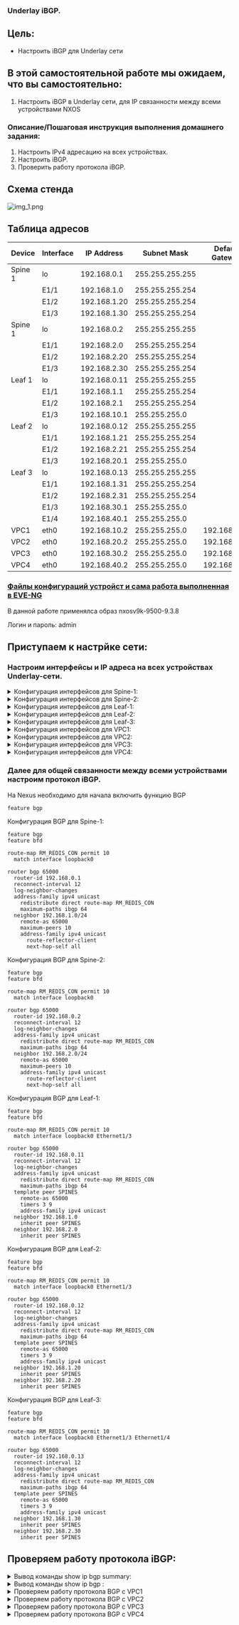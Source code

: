 ### Underlay iBGP.

## Цель:

- Настроить iBGP для Underlay сети


## В этой самостоятельной работе мы ожидаем, что вы самостоятельно:
  
1. Настроить iBGP в Underlay сети, для IP связанности между всеми устройствами NXOS


### Описание/Пошаговая инструкция выполнения домашнего задания:

1. Настроить IPv4 адресацию на всех устройствах.
2. Настроить iBGP.
3. Проверить работу протокола iBGP.  

## Схема стенда 
![img_1.png](img_1.PNG)


## Таблица адресов

| Device  | Interface | IP Address   | Subnet Mask     | Default Gateway |
|---------|-----------|--------------|-----------------|-----------------|
| Spine 1 | lo        | 192.168.0.1  | 255.255.255.255 |                 |
|         | E1/1      | 192.168.1.0  | 255.255.255.254 |                 |
|         | E1/2      | 192.168.1.20 | 255.255.255.254 |                 |
|         | E1/3      | 192.168.1.30 | 255.255.255.254 |                 |
| Spine 1 | lo        | 192.168.0.2  | 255.255.255.255 |                 |
|         | E1/1      | 192.168.2.0  | 255.255.255.254 |                 |
|         | E1/2      | 192.168.2.20 | 255.255.255.254 |                 |
|         | E1/3      | 192.168.2.30 | 255.255.255.254 |                 |
| Leaf 1  | lo        | 192.168.0.11 | 255.255.255.255 |                 |
|         | E1/1      | 192.168.1.1  | 255.255.255.254 |                 |
|         | E1/2      | 192.168.2.1  | 255.255.255.254 |                 |
|         | E1/3      | 192.168.10.1 | 255.255.255.0   |                 |
| Leaf 2  | lo        | 192.168.0.12 | 255.255.255.255 |                 |
|         | E1/1      | 192.168.1.21 | 255.255.255.254 |                 |
|         | E1/2      | 192.168.2.21 | 255.255.255.254 |                 |
|         | E1/3      | 192.168.20.1 | 255.255.255.0   |                 |
| Leaf 3  | lo        | 192.168.0.13 | 255.255.255.255 |                 |
|         | E1/1      | 192.168.1.31 | 255.255.255.254 |                 |
|         | E1/2      | 192.168.2.31 | 255.255.255.254 |                 |
|         | E1/3      | 192.168.30.1 | 255.255.255.0   |                 |
|         | E1/4      | 192.168.40.1 | 255.255.255.0   |                 |
| VPC1    | eth0      | 192.168.10.2 | 255.255.255.0   | 192.168.10.1    |
| VPC2    | eth0      | 192.168.20.2 | 255.255.255.0   | 192.168.20.1    |
| VPC3    | eth0      | 192.168.30.2 | 255.255.255.0   | 192.168.30.1    |
| VPC4    | eth0      | 192.168.40.2 | 255.255.255.0   | 192.168.40.1    |


### [Файлы конфигураций устройст и сама работа выполненная в EVE-NG ](https://github.com/niknav83/Data_center_network_design/tree/main/labs/lab04.2/configs)

В данной работе применялса образ nxosv9k-9500-9.3.8

Логин и пароль: admin 

## Приступаем к настрйке сети:

### Настроим интерфейсы и IP адреса на всех устройствах Underlay-сети.

<details>

<summary> Конфигурация интерфейсов для Spine-1: </summary>

```
interface Ethernet1/1
  mtu 9216
  medium p2p
  ip address 192.168.1.0/31
  no shutdown

interface Ethernet1/2
  mtu 9216
  medium p2p
  ip address 192.168.1.20/31
  no shutdown

interface Ethernet1/3
  mtu 9216
  medium p2p
  ip address 192.168.1.30/31
  no shutdown

interface loopback0
  ip address 192.168.0.1/32
```
</details>


<details>

<summary> Конфигурация интерфейсов для Spine-2: </summary>

```
interface Ethernet1/1
  mtu 9216
  medium p2p
  ip address 192.168.2.0/31
  no shutdown

interface Ethernet1/2
  mtu 9216
  medium p2p
  ip address 192.168.2.20/31
  no shutdown

interface Ethernet1/3
  mtu 9216
  medium p2p
  ip address 192.168.2.30/31
  no shutdown

interface loopback0
  ip address 192.168.0.2/32
```
</details>


<details>

<summary> Конфигурация интерфейсов для Leaf-1: </summary>

```
interface Ethernet1/1
  mtu 9216
  medium p2p
  ip address 192.168.1.1/31
  no shutdown

interface Ethernet1/2
  mtu 9216
  medium p2p
  ip address 192.168.2.1/31
  no shutdown

interface Ethernet1/3
  mtu 9216
  ip address 192.168.10.1/24
  no shutdown

interface loopback0
  ip address 192.168.0.11/32
```
</details>


<details>

<summary> Конфигурация интерфейсов для Leaf-2: </summary>

```
interface Ethernet1/1
  mtu 9216
  medium p2p
  ip address 192.168.1.21/31
  no shutdown

interface Ethernet1/2
  mtu 9216
  medium p2p
  ip address 192.168.2.21/31
  no shutdown

interface Ethernet1/3
  mtu 9216
  ip address 192.168.20.1/24
  no shutdown

interface loopback0
  ip address 192.168.0.12/32
```
</details>


<details>

<summary> Конфигурация интерфейсов для Leaf-3: </summary>

```
interface Ethernet1/1
  mtu 9216
  medium p2p
  ip address 192.168.1.31/31
  no shutdown

interface Ethernet1/2
  mtu 9216
  medium p2p
  ip address 192.168.2.31/31
  no shutdown

interface Ethernet1/3
  mtu 9216
  ip address 192.168.30.1/24
  no shutdown

interface Ethernet1/4
  mtu 9216
  ip address 192.168.40.1/24
  no shutdown

interface loopback0
  ip address 192.168.0.13/32
```
</details>


<details>
  
<summary> Конфигурация интерфейсов для VPC1: </summary>

```
ip 192.168.10.2 192.168.10.1 24
```
</details>

<details>
  
<summary> Конфигурация интерфейсов для VPC2: </summary>

```
ip 192.168.20.2 192.168.20.1 24
```
</details>
  
<details>
    
<summary> Конфигурация интерфейсов для VPC3: </summary>

```
ip 192.168.30.2 192.168.30.1 24
```
</details>

<details>
  
<summary> Конфигурация интерфейсов для VPC4: </summary>

```
ip 192.168.40.2 192.168.40.1 24
```
</details>


### Далее для общей связанности между всеми устройствами настроим протокол iBGP.

На Nexus необходимо для начала включить функцию BGP

```
feature bgp
```

Конфигурация BGP для Spine-1:

```
feature bgp
feature bfd

route-map RM_REDIS_CON permit 10
  match interface loopback0

router bgp 65000
  router-id 192.168.0.1
  reconnect-interval 12
  log-neighbor-changes
  address-family ipv4 unicast
    redistribute direct route-map RM_REDIS_CON
    maximum-paths ibgp 64
  neighbor 192.168.1.0/24
    remote-as 65000
    maximum-peers 10
    address-family ipv4 unicast
      route-reflector-client
      next-hop-self all
```

 Конфигурация BGP для Spine-2:

```
feature bgp
feature bfd

route-map RM_REDIS_CON permit 10
  match interface loopback0

router bgp 65000
  router-id 192.168.0.2
  reconnect-interval 12
  log-neighbor-changes
  address-family ipv4 unicast
    redistribute direct route-map RM_REDIS_CON
    maximum-paths ibgp 64
  neighbor 192.168.2.0/24
    remote-as 65000
    maximum-peers 10
    address-family ipv4 unicast
      route-reflector-client
      next-hop-self all
```

 Конфигурация BGP для Leaf-1:

```
feature bgp
feature bfd

route-map RM_REDIS_CON permit 10
  match interface loopback0 Ethernet1/3

router bgp 65000
  router-id 192.168.0.11
  reconnect-interval 12
  log-neighbor-changes
  address-family ipv4 unicast
    redistribute direct route-map RM_REDIS_CON
    maximum-paths ibgp 64
  template peer SPINES
    remote-as 65000
    timers 3 9
    address-family ipv4 unicast
  neighbor 192.168.1.0
    inherit peer SPINES
  neighbor 192.168.2.0
    inherit peer SPINES
```

 Конфигурация BGP для Leaf-2:

```
feature bgp
feature bfd

route-map RM_REDIS_CON permit 10
  match interface loopback0 Ethernet1/3

router bgp 65000
  router-id 192.168.0.12
  reconnect-interval 12
  log-neighbor-changes
  address-family ipv4 unicast
    redistribute direct route-map RM_REDIS_CON
    maximum-paths ibgp 64
  template peer SPINES
    remote-as 65000
    timers 3 9
    address-family ipv4 unicast
  neighbor 192.168.1.20
    inherit peer SPINES
  neighbor 192.168.2.20
    inherit peer SPINES
```

 Конфигурация BGP для Leaf-3:

```
feature bgp
feature bfd

route-map RM_REDIS_CON permit 10
  match interface loopback0 Ethernet1/3 Ethernet1/4 

router bgp 65000
  router-id 192.168.0.13
  reconnect-interval 12
  log-neighbor-changes
  address-family ipv4 unicast
    redistribute direct route-map RM_REDIS_CON
    maximum-paths ibgp 64
  template peer SPINES
    remote-as 65000
    timers 3 9
    address-family ipv4 unicast
  neighbor 192.168.1.30
    inherit peer SPINES
  neighbor 192.168.2.30
    inherit peer SPINES
```

## Проверяем работу протокола iBGP:


<details>
  
<summary>Вывод команды show ip bgp summary:</summary>

Spine-1

```
Spine-1# show ip bgp summary
BGP summary information for VRF default, address family IPv4 Unicast
BGP router identifier 192.168.0.1, local AS number 65000
BGP table version is 468, IPv4 Unicast config peers 4, capable peers 3
8 network entries and 8 paths using 1952 bytes of memory
BGP attribute entries [2/344], BGP AS path entries [0/0]
BGP community entries [0/0], BGP clusterlist entries [0/0]

Neighbor        V    AS MsgRcvd MsgSent   TblVer  InQ OutQ Up/Down  State/PfxRcd
192.168.1.1     4 65000    3088    3064      468    0    0 00:06:45 2
192.168.1.21    4 65000    3063    3066      468    0    0 00:06:44 2
192.168.1.31    4 65000    3105    3079      468    0    0 00:06:42 3
```

Spine-2

```
Spine-2# show ip bgp summary
BGP summary information for VRF default, address family IPv4 Unicast
BGP router identifier 192.168.0.2, local AS number 65000
BGP table version is 1427, IPv4 Unicast config peers 4, capable peers 3
8 network entries and 8 paths using 1952 bytes of memory
BGP attribute entries [2/344], BGP AS path entries [0/0]
BGP community entries [0/0], BGP clusterlist entries [0/0]

Neighbor        V    AS MsgRcvd MsgSent   TblVer  InQ OutQ Up/Down  State/PfxRcd
192.168.2.1     4 65000    3131    3111     1427    0    0 00:00:06 2
192.168.2.21    4 65000    3133    3114     1427    0    0 00:00:06 2
192.168.2.31    4 65000    3146    3115     1427    0    0 00:00:10 3
```

Leaf-1

```
Leaf-1# show ip bgp summary
BGP summary information for VRF default, address family IPv4 Unicast
BGP router identifier 192.168.0.11, local AS number 65000
BGP table version is 775, IPv4 Unicast config peers 2, capable peers 2
9 network entries and 14 paths using 2796 bytes of memory
BGP attribute entries [6/1032], BGP AS path entries [0/0]
BGP community entries [0/0], BGP clusterlist entries [4/16]

Neighbor        V    AS MsgRcvd MsgSent   TblVer  InQ OutQ Up/Down  State/PfxRcd
192.168.1.0     4 65000    3159    3113      775    0    0 00:00:42 6
192.168.2.0     4 65000    3177    3134      775    0    0 00:00:46 6
```

Leaf-2

```
Leaf-2# show ip bgp summary
BGP summary information for VRF default, address family IPv4 Unicast
BGP router identifier 192.168.0.12, local AS number 65000
BGP table version is 738, IPv4 Unicast config peers 2, capable peers 2
9 network entries and 14 paths using 2796 bytes of memory
BGP attribute entries [6/1032], BGP AS path entries [0/0]
BGP community entries [0/0], BGP clusterlist entries [4/16]

Neighbor        V    AS MsgRcvd MsgSent   TblVer  InQ OutQ Up/Down  State/PfxRcd
192.168.1.20    4 65000    3171    3118      738    0    0 00:01:21 6
192.168.2.20    4 65000    3194    3144      738    0    0 00:01:18 6
```

Leaf-3

```
Leaf-3# show ip bgp summary
BGP summary information for VRF default, address family IPv4 Unicast
BGP router identifier 192.168.0.13, local AS number 65000
BGP table version is 634, IPv4 Unicast config peers 2, capable peers 2
9 network entries and 13 paths using 2676 bytes of memory
BGP attribute entries [6/1032], BGP AS path entries [0/0]
BGP community entries [0/0], BGP clusterlist entries [4/16]

Neighbor        V    AS MsgRcvd MsgSent   TblVer  InQ OutQ Up/Down  State/PfxRcd
192.168.1.30    4 65000    3205    3161      634    0    0 00:00:04 3
192.168.2.30    4 65000    3217    3169      634    0    0 00:00:02 1
```
</details>

<details>
  
<summary>Вывод команды show ip bgp :</summary>

Spine-1

```
Spine-1# show ip bgp
BGP routing table information for VRF default, address family IPv4 Unicast
BGP table version is 501, Local Router ID is 192.168.0.1
Status: s-suppressed, x-deleted, S-stale, d-dampened, h-history, *-valid, >-best
Path type: i-internal, e-external, c-confed, l-local, a-aggregate, r-redist, I-i
njected
Origin codes: i - IGP, e - EGP, ? - incomplete, | - multipath, & - backup, 2 - b
est2

   Network            Next Hop            Metric     LocPrf     Weight Path
*>r192.168.0.1/32     0.0.0.0                  0        100      32768 ?
*>i192.168.0.11/32    192.168.1.1              0        100          0 ?
*>i192.168.0.12/32    192.168.1.21             0        100          0 ?
*>i192.168.0.13/32    192.168.1.31             0        100          0 ?
*>i192.168.10.0/24    192.168.1.1              0        100          0 ?
*>i192.168.20.0/24    192.168.1.21             0        100          0 ?
*>i192.168.30.0/24    192.168.1.31             0        100          0 ?
*>i192.168.40.0/24    192.168.1.31             0        100          0 ?
```

Spine-2

```
Spine-2# show ip bgp
BGP routing table information for VRF default, address family IPv4 Unicast
BGP table version is 1451, Local Router ID is 192.168.0.2
Status: s-suppressed, x-deleted, S-stale, d-dampened, h-history, *-valid, >-best
Path type: i-internal, e-external, c-confed, l-local, a-aggregate, r-redist, I-i
njected
Origin codes: i - IGP, e - EGP, ? - incomplete, | - multipath, & - backup, 2 - b
est2

   Network            Next Hop            Metric     LocPrf     Weight Path
*>r192.168.0.2/32     0.0.0.0                  0        100      32768 ?
*>i192.168.0.11/32    192.168.2.1              0        100          0 ?
*>i192.168.0.12/32    192.168.2.21             0        100          0 ?
*>i192.168.0.13/32    192.168.2.31             0        100          0 ?
*>i192.168.10.0/24    192.168.2.1              0        100          0 ?
*>i192.168.20.0/24    192.168.2.21             0        100          0 ?
*>i192.168.30.0/24    192.168.2.31             0        100          0 ?
*>i192.168.40.0/24    192.168.2.31             0        100          0 ?
```

Leaf-1

```
Leaf-1# show ip bgp
BGP routing table information for VRF default, address family IPv4 Unicast
BGP table version is 803, Local Router ID is 192.168.0.11
Status: s-suppressed, x-deleted, S-stale, d-dampened, h-history, *-valid, >-best
Path type: i-internal, e-external, c-confed, l-local, a-aggregate, r-redist, I-i
njected
Origin codes: i - IGP, e - EGP, ? - incomplete, | - multipath, & - backup, 2 - b
est2

   Network            Next Hop            Metric     LocPrf     Weight Path
x i192.168.0.1/32     192.168.1.0              0        100          0 ?
x i192.168.0.2/32     192.168.2.0              0        100          0 ?
*>r192.168.0.11/32    0.0.0.0                  0        100      32768 ?
x i192.168.0.12/32    192.168.2.0              0        100          0 ?
x i                   192.168.1.0              0        100          0 ?
x i192.168.0.13/32    192.168.2.0              0        100          0 ?
x i                   192.168.1.0              0        100          0 ?
*>r192.168.10.0/24    0.0.0.0                  0        100      32768 ?
x i192.168.20.0/24    192.168.2.0              0        100          0 ?
x i                   192.168.1.0              0        100          0 ?
x i192.168.30.0/24    192.168.2.0              0        100          0 ?
x i                   192.168.1.0              0        100          0 ?
x i192.168.40.0/24    192.168.2.0              0        100          0 ?
x i                   192.168.1.0              0        100          0 ?
```

Leaf-2

```
Leaf-2# show ip bgp
BGP routing table information for VRF default, address family IPv4 Unicast
BGP table version is 785, Local Router ID is 192.168.0.12
Status: s-suppressed, x-deleted, S-stale, d-dampened, h-history, *-valid, >-best
Path type: i-internal, e-external, c-confed, l-local, a-aggregate, r-redist, I-i
njected
Origin codes: i - IGP, e - EGP, ? - incomplete, | - multipath, & - backup, 2 - b
est2

   Network            Next Hop            Metric     LocPrf     Weight Path
*>i192.168.0.1/32     192.168.1.20             0        100          0 ?
*>i192.168.0.2/32     192.168.2.20             0        100          0 ?
*>i192.168.0.11/32    192.168.1.20             0        100          0 ?
*|i                   192.168.2.20             0        100          0 ?
*>r192.168.0.12/32    0.0.0.0                  0        100      32768 ?
*>i192.168.0.13/32    192.168.1.20             0        100          0 ?
*|i                   192.168.2.20             0        100          0 ?
*>i192.168.10.0/24    192.168.1.20             0        100          0 ?
*|i                   192.168.2.20             0        100          0 ?
*>r192.168.20.0/24    0.0.0.0                  0        100      32768 ?
*>i192.168.30.0/24    192.168.1.20             0        100          0 ?
*|i                   192.168.2.20             0        100          0 ?
*>i192.168.40.0/24    192.168.1.20             0        100          0 ?
*|i                   192.168.2.20             0        100          0 ?
```

Leaf-3

```
Leaf-3# show ip bgp
BGP routing table information for VRF default, address family IPv4 Unicast
BGP table version is 660, Local Router ID is 192.168.0.13
Status: s-suppressed, x-deleted, S-stale, d-dampened, h-history, *-valid, >-best
Path type: i-internal, e-external, c-confed, l-local, a-aggregate, r-redist, I-i
njected
Origin codes: i - IGP, e - EGP, ? - incomplete, | - multipath, & - backup, 2 - b
est2

   Network            Next Hop            Metric     LocPrf     Weight Path
*>i192.168.0.1/32     192.168.1.30             0        100          0 ?
*>i192.168.0.2/32     192.168.2.30             0        100          0 ?
*>i192.168.0.11/32    192.168.1.30             0        100          0 ?
*|i                   192.168.2.30             0        100          0 ?
*>i192.168.0.12/32    192.168.1.30             0        100          0 ?
*|i                   192.168.2.30             0        100          0 ?
*>r192.168.0.13/32    0.0.0.0                  0        100      32768 ?
*>i192.168.10.0/24    192.168.1.30             0        100          0 ?
*|i                   192.168.2.30             0        100          0 ?
*>i192.168.20.0/24    192.168.1.30             0        100          0 ?
*|i                   192.168.2.30             0        100          0 ?
*>r192.168.30.0/24    0.0.0.0                  0        100      32768 ?
*>r192.168.40.0/24    0.0.0.0                  0        100      32768 ?
```

</details>


<details>
  
<summary>Проверяем работу протокола BGP c VPC1</summary>

```
VPCS> trace 192.168.20.2
trace to 192.168.20.2, 8 hops max, press Ctrl+C to stop
 1   192.168.10.1   6.847 ms  3.016 ms  2.991 ms
 2   192.168.1.0   19.313 ms  9.375 ms  9.939 ms
 3   192.168.1.21   26.343 ms  19.935 ms  14.333 ms
 4   *192.168.20.2   18.399 ms (ICMP type:3, code:3, Destination port unreachable)
```
```
VPCS> trace 192.168.30.2
trace to 192.168.30.2, 8 hops max, press Ctrl+C to stop
 1   192.168.10.1   24.779 ms  5.964 ms  4.122 ms
 2   192.168.2.0   35.109 ms  14.011 ms  15.186 ms
 3   192.168.2.31   61.015 ms  95.396 ms  33.882 ms
 4   *192.168.30.2   60.811 ms (ICMP type:3, code:3, Destination port unreachable)
```
```
VPCS> trace 192.168.40.2
trace to 192.168.40.2, 8 hops max, press Ctrl+C to stop
 1   192.168.10.1   45.772 ms  5.845 ms  3.134 ms
 2   192.168.2.0   32.619 ms  10.190 ms  12.992 ms
 3   192.168.2.31   58.780 ms  16.655 ms  18.662 ms
 4   *192.168.40.2   35.878 ms (ICMP type:3, code:3, Destination port unreachable)
```
</details>


<details>
  
<summary>Проверяем работу протокола BGP c VPC2</summary>

```
VPCS> trace 192.168.10.2
trace to 192.168.10.2, 8 hops max, press Ctrl+C to stop
 1   192.168.20.1   29.233 ms  4.053 ms  5.824 ms
 2   192.168.2.20   37.352 ms  8.877 ms  10.137 ms
 3   192.168.2.1   38.286 ms  39.378 ms  21.041 ms
 4   *192.168.10.2   44.849 ms (ICMP type:3, code:3, Destination port unreachable)
```
```
VPCS> trace 192.168.30.2
trace to 192.168.30.2, 8 hops max, press Ctrl+C to stop
 1   192.168.20.1   12.579 ms  5.232 ms  4.286 ms
 2   192.168.2.20   18.425 ms  12.503 ms  23.717 ms
 3   192.168.2.31   104.218 ms  30.314 ms  25.285 ms
 4   *192.168.30.2   22.563 ms (ICMP type:3, code:3, Destination port unreachable)
```
```
VPCS> trace 192.168.40.2
trace to 192.168.40.2, 8 hops max, press Ctrl+C to stop
 1   192.168.20.1   200.521 ms  7.560 ms  11.123 ms
 2   192.168.2.20   470.225 ms  33.129 ms  45.041 ms
 3   192.168.2.31   193.687 ms  63.592 ms  49.119 ms
 4   *192.168.40.2   61.072 ms (ICMP type:3, code:3, Destination port unreachable)
```
</details>

<details>
  
<summary>Проверяем работу протокола BGP c VPC3</summary>

```
VPCS> trace 192.168.10.2
trace to 192.168.10.2, 8 hops max, press Ctrl+C to stop
 1   192.168.30.1   9.293 ms  2.476 ms  2.698 ms
 2   192.168.1.30   26.142 ms  11.908 ms  8.372 ms
 3   192.168.1.1   34.849 ms  13.283 ms  14.420 ms
 4   *192.168.10.2   42.758 ms (ICMP type:3, code:3, Destination port unreachable)
```
```
VPCS> trace 192.168.20.2
trace to 192.168.20.2, 8 hops max, press Ctrl+C to stop
 1   192.168.30.1   5.120 ms  3.330 ms  3.421 ms
 2   192.168.2.30   20.928 ms  12.635 ms  8.497 ms
 3   192.168.2.21   23.730 ms  53.840 ms  15.457 ms
 4   *192.168.20.2   22.942 ms (ICMP type:3, code:3, Destination port unreachable)
```
```
VPCS> trace 192.168.40.2
trace to 192.168.40.2, 8 hops max, press Ctrl+C to stop
 1   192.168.30.1   18.231 ms  5.328 ms  3.251 ms
 2   *192.168.40.2   20.121 ms (ICMP type:3, code:3, Destination port unreachable)
```
</details>

<details>
  
<summary>Проверяем работу протокола BGP c VPC4</summary>

```
VPCS> trace 192.168.10.2
trace to 192.168.10.2, 8 hops max, press Ctrl+C to stop
 1   192.168.40.1   10.169 ms  2.861 ms  2.782 ms
 2   192.168.1.30   43.956 ms  9.572 ms  14.005 ms
 3   192.168.1.1   30.674 ms  18.779 ms  21.134 ms
 4   *192.168.10.2   29.602 ms (ICMP type:3, code:3, Destination port unreachable)
```
```
VPCS> trace 192.168.20.2
trace to 192.168.20.2, 8 hops max, press Ctrl+C to stop
 1   192.168.40.1   4.141 ms  3.150 ms  2.545 ms
 2   192.168.2.30   8.352 ms  7.810 ms  7.670 ms
 3   192.168.2.21   19.103 ms  19.563 ms  20.093 ms
 4   192.168.20.2   24.067 ms (ICMP type:3, code:3, Destination port unreachable)
```
```
VPCS> trace 192.168.30.2
trace to 192.168.30.2, 8 hops max, press Ctrl+C to stop
 1   192.168.40.1   14.090 ms  12.444 ms  7.591 ms
 2   *192.168.30.2   27.088 ms (ICMP type:3, code:3, Destination port unreachable)
```
</details>











